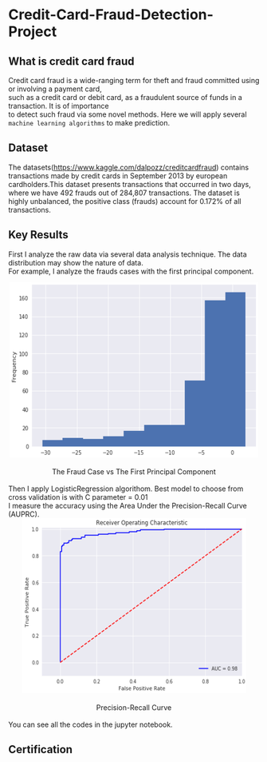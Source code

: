 # Credit-Card-Fraud-Detection-Project
## What is credit card fraud
Credit card fraud is a wide-ranging term for theft and fraud committed using or involving a payment card,<br>
such as a credit card or debit card, as a fraudulent source of funds in a transaction. It is of importance<br>
to detect such fraud via some novel methods. Here we will apply several `machine learning algorithms` to make prediction.<br>

## Dataset
The datasets(https://www.kaggle.com/dalpozz/creditcardfraud) contains transactions made by credit cards in September 2013 by european cardholders.This dataset presents transactions that occurred in two days, where we have 492 frauds out of 284,807 transactions. The dataset is highly unbalanced, the positive class (frauds) account for 0.172% of all transactions. <br>

## Key Results
First I analyze the raw data via several data analysis technique. The data distribution may show the nature of data.<br>
For example, I analyze the frauds cases with the first principal component.<br>
<div align=center><img width="500" height="350" src="https://github.com/AngelaZou/Credit-Card-Fraud-Detection-Project/blob/master/figure/fig1.png"/></div><br>
<div align=center>The Fraud Case vs The First Principal Component</div><br>
Then I apply LogisticRegression algorithom. Best model to choose from cross validation is with C parameter =  0.01 <br>
I measure the accuracy using the Area Under the Precision-Recall Curve (AUPRC).<br> 
<div align=center><img width="450" height="350" src="https://github.com/AngelaZou/Credit-Card-Fraud-Detection-Project/blob/master/figure/fig2.png"/></div><br>
<div align=center>Precision-Recall Curve</div><br>
You can see all the codes in the jupyter notebook.<br>

## Certification

